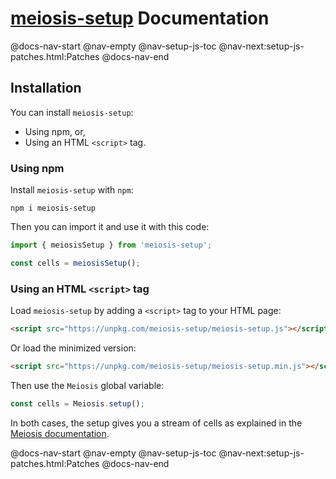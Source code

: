 # [meiosis-setup](https://meiosis.js.org/setup) Documentation

@docs-nav-start
@nav-empty
@nav-setup-js-toc
@nav-next:setup-js-patches.html:Patches
@docs-nav-end

## Installation

You can install `meiosis-setup`:

- Using npm, or,
- Using an HTML `<script>` tag.

### Using npm

Install `meiosis-setup` with `npm`:

```
npm i meiosis-setup
```

Then you can import it and use it with this code:

```js
import { meiosisSetup } from 'meiosis-setup';

const cells = meiosisSetup();
```

### Using an HTML `<script>` tag

Load `meiosis-setup` by adding a `<script>` tag to your HTML page:

```html
<script src="https://unpkg.com/meiosis-setup/meiosis-setup.js"></script>
```

Or load the minimized version:

```html
<script src="https://unpkg.com/meiosis-setup/meiosis-setup.min.js"></script>
```

Then use the `Meiosis` global variable:

```js
const cells = Meiosis.setup();
```

In both cases, the setup gives you a stream of cells as explained in the
[Meiosis documentation](06-cells.html).

@docs-nav-start
@nav-empty
@nav-setup-js-toc
@nav-next:setup-js-patches.html:Patches
@docs-nav-end
